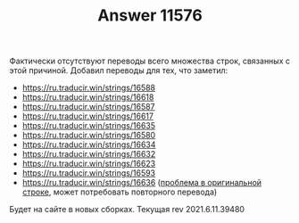 ﻿---
title: "Answer 11576"
se.owner.user_id: 176217
se.owner.display_name: "αλεχολυτ"
se.owner.link: "https://ru.meta.stackoverflow.com/users/176217/%ce%b1%ce%bb%ce%b5%cf%87%ce%bf%ce%bb%cf%85%cf%84"
se.answer_id: 11576
se.question_id: 11573
se.post_type: answer
se.is_accepted: True
---
<p>Фактически отсутствуют переводы всего множества строк, связанных с этой причиной. Добавил переводы для тех, что заметил:</p>
<ul>
<li><a href="https://ru.traducir.win/strings/16588" rel="nofollow noreferrer">https://ru.traducir.win/strings/16588</a></li>
<li><a href="https://ru.traducir.win/strings/16618" rel="nofollow noreferrer">https://ru.traducir.win/strings/16618</a></li>
<li><a href="https://ru.traducir.win/strings/16587" rel="nofollow noreferrer">https://ru.traducir.win/strings/16587</a></li>
<li><a href="https://ru.traducir.win/strings/16617" rel="nofollow noreferrer">https://ru.traducir.win/strings/16617</a></li>
<li><a href="https://ru.traducir.win/strings/16635" rel="nofollow noreferrer">https://ru.traducir.win/strings/16635</a></li>
<li><a href="https://ru.traducir.win/strings/16580" rel="nofollow noreferrer">https://ru.traducir.win/strings/16580</a></li>
<li><a href="https://ru.traducir.win/strings/16634" rel="nofollow noreferrer">https://ru.traducir.win/strings/16634</a></li>
<li><a href="https://ru.traducir.win/strings/16632" rel="nofollow noreferrer">https://ru.traducir.win/strings/16632</a></li>
<li><a href="https://ru.traducir.win/strings/16623" rel="nofollow noreferrer">https://ru.traducir.win/strings/16623</a></li>
<li><a href="https://ru.traducir.win/strings/16593" rel="nofollow noreferrer">https://ru.traducir.win/strings/16593</a></li>
<li><a href="https://ru.traducir.win/strings/16636" rel="nofollow noreferrer">https://ru.traducir.win/strings/16636</a> (<a href="https://meta.stackexchange.com/q/366455/339911">проблема в оригинальной строке</a>, может потребовать повторного перевода)</li>
</ul>
<p>Будет на сайте в новых сборках. Текущая rev 2021.6.11.39480</p>
